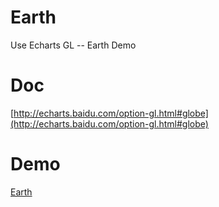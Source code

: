 # Earth
Use Echarts GL -- Earth Demo

# Doc
[http://echarts.baidu.com/option-gl.html#globe](http://echarts.baidu.com/option-gl.html#globe)

# Demo
[Earth](http://z0z.me/earth)
